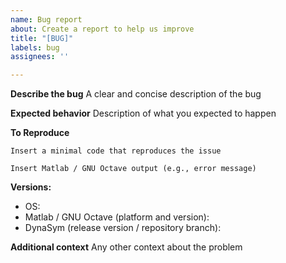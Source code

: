 ```yaml
---
name: Bug report
about: Create a report to help us improve
title: "[BUG]"
labels: bug
assignees: ''

---
```


**Describe the bug**
A clear and concise description of the bug

**Expected behavior**
Description of what you expected to happen

**To Reproduce**

```
Insert a minimal code that reproduces the issue
```
```
Insert Matlab / GNU Octave output (e.g., error message)
```

**Versions:**
 - OS:
 - Matlab / GNU Octave (platform and version): 
 - DynaSym (release version / repository branch):

**Additional context**
Any other context about the problem
